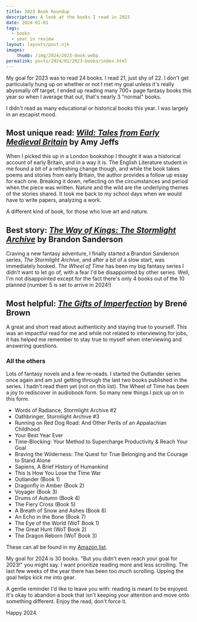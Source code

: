 ```yaml
---
title: 2023 Book Roundup
description: A look at the books I read in 2023
date: 2024-01-01
tags:
  - books
  - year in review
layout: layouts/post.njk
images:
    thumb: /img/2024/2023-book.webp
permalink: posts/2024/01/2023-books/index.html
---
```


My goal for 2023 was to read 24 books. I read 21, just shy of 22. I don't get particularly hung up on whether or not I met my goal unless it's really abysmally off target. I ended up reading many 700+ page fantasy books this year so when I average that out, that's nearly 3 "normal" books. 

I didn't read as many educational or historical books this year. I was largely in an escapist mood. 

## Most unique read: [_Wild: Tales from Early Medieval Britain_](https://amzn.to/47iPM3t) by Amy Jeffs

When I picked this up in a London bookshop I thought it was a historical account of early Britain, and in a way it is. The English Literature student in me found a bit of a refreshing change though, and while the book takes poems and stories from early Britain, the author provides a follow up essay for each one. Breaking it down, reflecting on the circumstances and period when the piece was written. Nature and the wild are the underlying themes of the stories shared. It took me back to my school days when we would have to write papers, analyzing a work. 

A different kind of book, for those who love art and nature.

## Best story: [_The Way of Kings: The Stormlight Archive_](https://amzn.to/3NOQLSa) by Brandon Sanderson

Craving a new fantasy adventure, I finally started a Brandon Sanderson series, _The Stormlight Archive_, and after a bit of a slow start, was immediately hooked. _The Wheel of Time_ has been my big fantasy series I didn't want to let go of, with a fear I'd be disappointed by other series. Well, I'm not disappointed except for the fact there's only 4 books out of the 10 planned (number 5 is set to arrive in 2024!) 

## Most helpful: [_The Gifts of Imperfection_](https://amzn.to/3O9UIB9) by Brené Brown 

A great and short read about authenticity and staying true to yourself. This was an impactful read for me and while not related to interviewing for jobs, it has helped me remember to stay true to myself when interviewing and answering questions.

### All the others 

Lots of fantasy novels and a few re-reads. I started the Outlander series once again and am just getting through the last two books published in the series. I hadn't read them yet (not on this list). The Wheel of Time has been a joy to rediscover in audiobook form. So many new things I pick up on in this form. 

- Words of Radiance, Stormlight Archive #2
- Oathbringer, Stormlight Archive #3 
- Running on Red Dog Road: And Other Perils of an Appalachian Childhood
- Your Best Year Ever
- Time-Blocking: Your Method to Supercharge Productivity & Reach Your Goal
- Braving the Wilderness: The Quest for True Belonging and the Courage to Stand Alone
- Sapiens, A Brief History of Humankind 
- This Is How You Lose the Time War
- Outlander (Book 1)
- Dragonfly in Amber (Book 2)
- Voyager (Book 3)
- Drums of Autumn (Book 4)
- The Fiery Cross (Book 5)
- A Breath of Snow and Ashes (Book 6)
- An Echo in the Bone (Book 7)
- The Eye of the World (WoT Book 1)
- The Great Hunt (WoT Book 2)
- The Dragon Reborn (WoT Book 3)

These can all be found in my [Amazon list](https://www.amazon.com/shop/seaotta/list/HESZSFHH7HMV?ref_=cm_sw_r_cp_ud_aipsflist_aipsfseaotta_KJ21J9WKC49GN3YTNBS7).

My goal for 2024 is 30 books. "But you didn't even reach your goal for 2023!" you might say. I want prioritize reading more and less scrolling. The last few weeks of the year there has been too much scrolling. Upping the goal helps kick me into gear. 

A gentle reminder I'd like to leave you with: reading is meant to be enjoyed. It's okay to abandon a book that isn't keeping your attention and move onto something different. Enjoy the read, don't force it. 

Happy 2024. 
